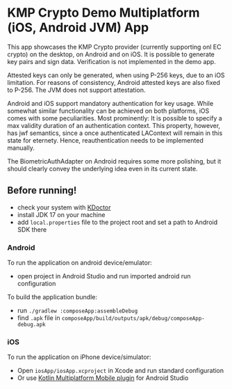 # KMP Crypto Demo Multiplatform (iOS, Android JVM) App

This app showcases the KMP Crypto provider (currently supporting onl EC crypto) on the desktop, on Android and on iOS.
It is possible to generate key pairs and sign data. Verification is not implemented in the demo app.

Attested keys can only be generated, when using P-256 keys, due to an iOS limitation. For reasons of consistency, Android attested keys are also fixed to P-256.
The JVM does not support attestation.

Android and iOS support mandatory authentication for key usage. While somewhat similar functionality can be achieved on both platforms, iOS comes with some peculiarities.
Most prominently: It is possible to specify a max validity duration of an authentication context. This property, however, has jwf semantics, since a once authenticated LAContext will remain in this state for eternety.
Hence, reauthentication needs to be implemented manually.

The BiometricAuthAdapter on Android requires some more polishing, but it should clearly convey the underlying idea even in its current state.

## Before running!
 - check your system with [KDoctor](https://github.com/Kotlin/kdoctor)
 - install JDK 17 on your machine
 - add `local.properties` file to the project root and set a path to Android SDK there

### Android
To run the application on android device/emulator:  
 - open project in Android Studio and run imported android run configuration

To build the application bundle:
 - run `./gradlew :composeApp:assembleDebug`
 - find `.apk` file in `composeApp/build/outputs/apk/debug/composeApp-debug.apk`

### iOS
To run the application on iPhone device/simulator:
 - Open `iosApp/iosApp.xcproject` in Xcode and run standard configuration
 - Or use [Kotlin Multiplatform Mobile plugin](https://plugins.jetbrains.com/plugin/14936-kotlin-multiplatform-mobile) for Android Studio



